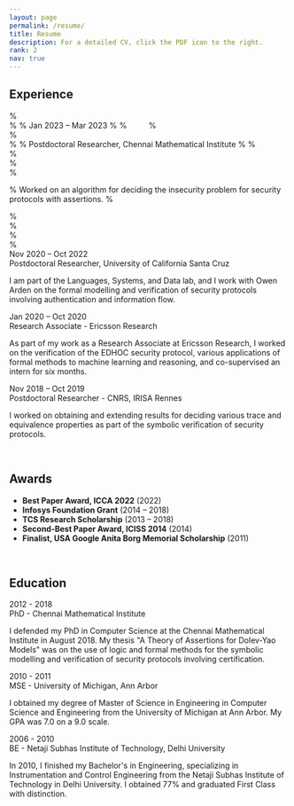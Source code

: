 ```yaml
---
layout: page
permalink: /resume/
title: Resume
description: For a detailed CV, click the PDF icon to the right.
rank: 2
nav: true
---
```

<!-- Experience --><!-- style="background-color: lighten(#053B08, 25%);"  -->
<div id="exp" class="col-lg-10 cardstack mt-5 mt-md-4">
		<h2>Experience</h2>
%		<div class="item pb-5 pb-md-4">
%				<span class="resum item-label rounded-pill">
%						Jan 2023 &ndash; Mar 2023
%				</span>
%				<a id="cmipda" href="#cmipd" data-toggle="collapse" aria-expanded="false" aria-controls="cmipd" class="rounded-circle" style="color: #fff; background-color: var(--global-divider-color)" onclick="changeplus('cmipda')">
%							<i id="cmipdaicon" class="fas fa-plus"></i>
%				</a>
%				<div class="card pt-4 pt-md-0 rounded">
%						<div class="card-header" role="tab" id="cmipd-head">
%								<span class="headtext">
%										Postdoctoral Researcher, Chennai Mathematical Institute
%								</span>
%						</div>
%						<div id="cmipd" class="collapse" role="tabpanel" aria-labelledby="cmipd-head">
%								<div class="card-body">
%										<p class="m-0 desctext">
%											Worked on an algorithm for deciding the insecurity problem for security protocols with assertions.
%										</p>
%								</div>
%						</div>
%			</div>
%		</div>
		<!-- Divider -->
		<div class="item pb-5 pb-md-4">
				<span class="resum item-label rounded-pill">
						Nov 2020 &ndash; Oct 2022
				</span>
				<a id="ucsca" href="#ucsc" data-toggle="collapse" aria-expanded="false" aria-controls="ucsc" class="rounded-circle" style="color: #fff; background-color: var(--global-divider-color)" onclick="changeplus('ucsca')">
							<i id="ucscaicon" class="fas fa-plus"></i>
				</a>
				<div class="card pt-4 pt-md-0 rounded">
						<div class="card-header" role="tab" id="ucsc-head">
								<span class="headtext">
										Postdoctoral Researcher, University of California Santa Cruz
								</span>
						</div>
						<div id="ucsc" class="collapse" role="tabpanel" aria-labelledby="ucsc-head">
								<div class="card-body">
										<p class="m-0 desctext">
											I am part of the Languages, Systems, and Data lab, and I work with Owen Arden on the formal modelling and verification of security protocols involving authentication and information flow.
										</p>
								</div>
						</div>
			</div>
		</div>
		<!-- Divider -->
		<div class="item pb-5 pb-md-4">
				<span class="resum item-label  rounded-pill">
						Jan 2020 &ndash; Oct 2020
				</span>
				<a id="era" href="#er" data-toggle="collapse" aria-expanded="true" aria-controls="er" class="rounded-circle" style="color: #fff; background-color: var(--global-divider-color);" onclick="changeplus('era')">
							<i id="eraicon" class="fas fa-plus"></i>
				</a>
				<div class="card pt-4 pt-md-0 rounded">
						<div class="card-header" role="tab" id="er-head">
								<span class="headtext">
										Research Associate - Ericsson Research 
								</span>
						</div>
						<div id="er" class="collapse hide" role="tabpanel" aria-labelledby="er-head">
								<div class="card-body">
										<p class="m-0 desctext">
											As part of my work as a Research Associate at Ericsson Research, I worked on the verification of the EDHOC security protocol, various applications of formal methods to machine learning and reasoning, and co-supervised an intern for six months.
										</p>
								</div>
						</div>
				</div>
		</div>
		<!-- Divider -->
		<div class="item pb-5 pb-md-4">
				<span class="resum item-label  rounded-pill ">
						Nov 2018 &ndash; Oct 2019
				</span>
				<a id="cnrsa" href="#cnrs" data-toggle="collapse" aria-expanded="true" aria-controls="cnrs" class="rounded-circle" style="color: #fff; background-color: var(--global-divider-color);" onclick="changeplus('cnrsa')">
							<i id="cnrsaicon" class="fas fa-plus"></i>
				</a>
				<div class="card pt-4 pt-md-0 rounded">
						<div class="card-header" role="tab" id="cnrs-head">
								<span class="headtext">
										Postdoctoral Researcher - CNRS, IRISA Rennes
								</span>
						</div>
						<div id="cnrs" class="collapse hide" role="tabpanel" aria-labelledby="cnrs-head">
								<div class="card-body">
										<p class="m-0 desctext">
											I worked on obtaining and extending results for deciding various trace and equivalence properties as part of the symbolic verification of security protocols.
										</p>
								</div>
						</div>
				</div>
		</div>
</div>
<br>
<!-- Awards -->
<div id="awards">
	<h2>Awards</h2>
		<ul>
			<li>
				<span>
						<strong>Best Paper Award, ICCA 2022</strong>
				</span>
				<span>
					(2022)
				</span>
			</li>
			<li>
				<div class="post-title">
						<span>
								<strong>Infosys Foundation Grant</strong>
						</span>
						<span>
							(2014 &ndash; 2018)
						</span>
				</div>
			</li>
			<li>
				<span>
						<strong>TCS Research Scholarship</strong>
				</span>
				<span>
					(2013 &ndash; 2018)
				</span>
			</li>
			<li>
				<span>
						<strong>Second-Best Paper Award, ICISS 2014</strong>
				</span>
				<span>
					(2014)
				</span>
			</li>
			<li>
				<span>
						<strong>Finalist, USA Google Anita Borg Memorial Scholarship</strong>
				</span>
				<span>
					(2011)
				</span>
			</li>
		</ul>
</div>
<br>
<!-- Education -->
<div id="edu" class="col-lg-10 cardstack mt-5 mt-md-4">
		<h2>Education</h2>
		<div class="item pb-5 pb-md-4">
				<span class="resum item-label rounded-pill ">
						2012 - 2018
				</span>
				<a id="phda" href="#phd" data-toggle="collapse" aria-expanded="true" aria-controls="phd" class="rounded-circle" style="color: #fff; background-color: var(--global-divider-color);" onclick="changeplus('phda')">
							<i id="phdaicon" class="fas fa-plus"></i>
					</a>
				<div class="card pt-4 pt-md-0 rounded">
						<div class="card-header" role="tab" id="phd-head">
								<span class="headtext">
										PhD - Chennai Mathematical Institute
								</span>
						</div>
						<div id="phd" class="collapse hide" role="tabpanel" aria-labelledby="phd-head">
								<div class="card-body">
										<p class="m-0 desctext">
											I defended my PhD in Computer Science at the Chennai Mathematical Institute in August 2018. My thesis "A Theory of Assertions for Dolev-Yao Models" was on the use of logic and formal methods for the symbolic modelling and verification of security protocols involving certification.
										</p>
								</div>
						</div>
			</div>
		</div>
		<!-- Divider -->
		<div class="item pb-5 pb-md-4">
				<span class="resum item-label  rounded-pill ">
						2010 - 2011
				</span>
				<a id="msea" href="#mse" data-toggle="collapse" aria-expanded="true" aria-controls="mse" class="rounded-circle" style="color: #fff; background-color: var(--global-divider-color);" onclick="changeplus('msea')">
							<i id="mseaicon" class="fas fa-plus"></i>
				</a>
				<div class="card pt-4 pt-md-0 rounded">
						<div class="card-header" role="tab" id="mse-head">
								<span class="headtext">
										MSE - University of Michigan, Ann Arbor
								</span>
						</div>
						<div id="mse" class="collapse hide" role="tabpanel" aria-labelledby="mse-head">
								<div class="card-body">
										<p class="m-0 desctext">
											I obtained my degree of Master of Science in Engineering in Computer Science and Engineering from the University of Michigan at Ann Arbor. My GPA was 7.0 on a 9.0 scale.
										</p>
								</div>
						</div>
				</div>
		</div>
		<!-- Divider -->
		<div class="item pb-5 pb-md-4">
				<span class="resum item-label  rounded-pill ">
						2006 - 2010
				</span>
				<a id="bea" href="#be" data-toggle="collapse" aria-expanded="true" aria-controls="be" class="rounded-circle" style="color: #fff; background-color: var(--global-divider-color);" onclick="changeplus('bea')">
							<i id="beaicon" class="fas fa-plus"></i>
				</a>
				<div class="card pt-4 pt-md-0 rounded">
						<div class="card-header" role="tab" id="be-head">
								<span class="headtext">
										BE - Netaji Subhas Institute of Technology, Delhi University
								</span>
						</div>
						<div id="be" class="collapse hide" role="tabpanel" aria-labelledby="be-head">
								<div class="card-body">
										<p class="m-0 desctext">
											In 2010, I finished my Bachelor's in Engineering, specializing in Instrumentation and Control Engineering from the Netaji Subhas Institute of Technology in Delhi University. I obtained 77% and graduated First Class with distinction.
										</p>
								</div>
						</div>
				</div>
		</div>
</div>
